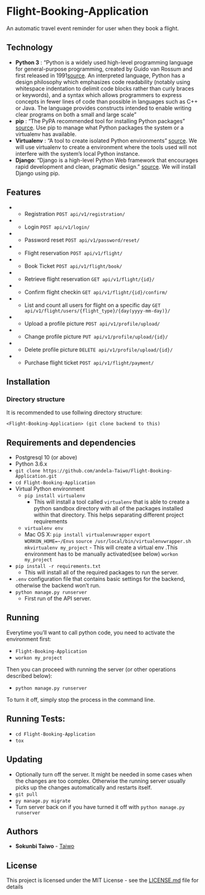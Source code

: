 # Flight-Booking-Application
An automatic travel event reminder for user when they book a flight.

## Technology 
* **Python 3** : “Python is a widely used high-level programming language for general-purpose programming, created by Guido van Rossum and first released in 1991[source](https://www.python.org/downloads/release/python-360/). An interpreted language, Python has a design philosophy which emphasizes code readability (notably using whitespace indentation to delimit code blocks rather than curly braces or keywords), and a syntax which allows programmers to express concepts in fewer lines of code than possible in languages such as C++ or Java. The language provides constructs intended to enable writing clear programs on both a small and large scale” 
* **pip** : “The PyPA recommended tool for installing Python packages” [source](https://pypi.org/project/pip/). Use pip to manage what Python packages the system or a virtualenv has available.
* **Virtualenv** : “A tool to create isolated Python environments” [source](https://virtualenv.pypa.io/en/latest/). We will use virtualenv to create a environment where the tools used will not interfere with the system’s local Python instance.
* **Django**: “Django is a high-level Python Web framework that encourages rapid development and clean, pragmatic design.” [source](https://www.djangoproject.com/). We will install Django using pip.

## Features
* - Registration `POST api/v1/registration/`
* - Login `POST api/v1/login/` 
* - Password reset  `POST api/v1/password/reset/`
* - Flight reservation `POST api/v1/flight/`
* - Book Ticket `POST api/v1/flight/book/`
* - Retrieve flight reservation `GET api/v1/flight/{id}/`
* - Confirm flight checkin `GET api/v1/flight/{id}/confirm/`
* - List  and count all users for flight on a specific  day `GET api/v1/flight/users/{flight_type}/{day(yyyy-mm-day)}/`
* - Upload a profile picture `POST api/v1/profile/upload/`
* - Change profile picture `PUT api/v1/profile/upload/{id}/`
* - Delete profile picture `DELETE api/v1/profile/upload/{id}/`
* - Purchase flight ticket `POST api/v1/flight/payment/`

## Installation

### Directory structure

It is recommended to use follwing directory structure:

```
<Flight-Booking-Application> (git clone backend to this)
```

## Requirements and dependencies

- Postgresql 10 (or above)
- Python 3.6.x
- `git clone https://github.com/andela-Taiwo/Flight-Booking-Application.git`
- `cd Flight-Booking-Application`
- Virtual Python environment
  - `pip install virtualenv`
    - This will install a tool called `virtualenv` that is able to create a python sandbox directory with all of the packages installed within that directory. This helps separating different project requirements 
  - `virtualenv env`
  - Mac OS X: 
    `pip install virtualenvwrapper`
    `export WORKON_HOME=~/Envs`
    `source /usr/local/bin/virtualenvwrapper.sh`
    `mkvirtualenv my_project`
        - This will create a virtual env .This environment has to be manually activated(see below)
        `workon my_project`
- `pip install -r requirements.txt`
  - This will install all of the required packages to run the server.
-  `.env` configuration file that contains basic settings for the backend, otherwise the backend won’t run.
- `python manage.py runserver`
  - First run of the API server.


## Running
Everytime you’ll want to call python code, you need to activate the environment first:

- `Flight-Booking-Application`
- `workon my_project`

Then you can proceed with running the server (or other operations described below):

- `python manage.py runserver`

To turn it off, simply stop the process in the command line.
## Running Tests:
 - `cd Flight-Booking-Application`
 - `tox`

## Updating
- Optionally turn off the server. It might be needed in some cases when the changes are too complex. Otherwise the running server usually picks up the changes automatically and restarts itself.
- `git pull`
- `py manage.py migrate`
- Turn server back on if you have turned it off with `python manage.py runserver`




## Authors

* **Sokunbi Taiwo** - [Taiwo](https://github.com/andela-Taiwo)


## License

This project is licensed under the MIT License - see the [LICENSE.md](LICENSE.md) file for details